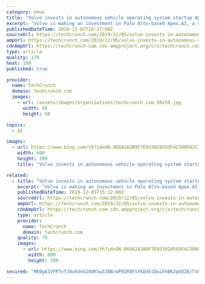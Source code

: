 ```yaml
---
category: news
title: "Volvo invests in autonomous vehicle operating system startup Apex.AI through its VC arm"
excerpt: "Volvo is making an investment in Palo Alto-based Apex.AI, a startup working on developing a robotic operating system qualified for use in production automobiles. Apex.AI, founded by automated systems engineers Jan Becker and Dejan Pangercic, raised $15.5 million in a Series A last November, and revealed that its focus is on developing an ..."
publishedDateTime: 2019-12-07T14:37:00Z
sourceUrl: https://techcrunch.com/2019/12/05/volvo-invests-in-autonomous-vehicle-operating-system-startup-apex-ai-though-its-vc-arm/
ampUrl: https://techcrunch.com/2019/12/05/volvo-invests-in-autonomous-vehicle-operating-system-startup-apex-ai-though-its-vc-arm/amp/
cdnAmpUrl: https://techcrunch-com.cdn.ampproject.org/c/s/techcrunch.com/2019/12/05/volvo-invests-in-autonomous-vehicle-operating-system-startup-apex-ai-though-its-vc-arm/amp/
type: article
quality: 179
heat: 189
published: true

provider:
  name: TechCrunch
  domain: techcrunch.com
  images:
    - url: /assets/images/organizations/techcrunch.com-50x50.jpg
      width: 50
      height: 50

topics:
  - AI

images:
  - url: https://www.bing.com/th?id=ON.068A2A3B9F7E933028593F4C500FA2C1
    width: 600
    height: 399
    title: "Volvo invests in autonomous vehicle operating system startup Apex.AI through its VC arm"

related:
  - title: "Volvo invests in autonomous vehicle operating system startup Apex.AI though its VC arm"
    excerpt: "Volvo is making an investment in Palo Alto-based Apex.AI, a startup working on developing a robotic operating system qualified for use in production automobiles. Apex.AI, founded by automated systems engineers Jan Becker and Dejan Pangercic, raised $15.5 million in a Series A last November, and revealed that its focus is on developing an ..."
    publishedDateTime: 2019-12-05T15:12:00Z
    sourceUrl: https://techcrunch.com/2019/12/05/volvo-invests-in-autonomous-vehicle-operating-system-startup-apex-ai-though-its-vc-arm/
    ampUrl: https://techcrunch.com/2019/12/05/volvo-invests-in-autonomous-vehicle-operating-system-startup-apex-ai-though-its-vc-arm/amp/
    cdnAmpUrl: https://techcrunch-com.cdn.ampproject.org/c/s/techcrunch.com/2019/12/05/volvo-invests-in-autonomous-vehicle-operating-system-startup-apex-ai-though-its-vc-arm/amp/
    type: article
    provider:
      name: TechCrunch
      domain: techcrunch.com
    quality: 79
    images:
      - url: https://www.bing.com/th?id=ON.068A2A3B9F7E933028593F4C500FA2C1
        width: 600
        height: 399

secured: "ME0gA1VPP7vfJdukOnG10UKSw338B/wP01R8FSYkD45lDwihhB62pQO2B/TsMJuaariyyICLQB1KMU2mfYaE1BpURoVkNAfeUzur51CL+CjTeAJYNiFWLXlPvN6hQfyI2+iUH8u0Vhp50chBqLzRHASjHVMiuFMkeVIztce6GvZsHhS7oSZtzuo9n8JDEapBO1M64SS6GUclTdMlh4mfDml2S0PuFzsEwsR2RR4bfewIG1B3xWUqBWm2AcCthUbC3oPiGm2g5sffudOwSrMgpAHL7ly/4ORsOFLwnsIEJOY=;ou76rgIAS/8ujyF2po5jOQ=="
---
```


